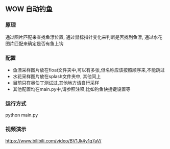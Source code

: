 ## WOW 自动钓鱼

### 原理
通过图片匹配来查找鱼漂位置, 通过鼠标指针变化来判断是否找到鱼漂, 通过水花图片匹配来确定是否有鱼上钩

### 配置
* 鱼漂采样图片放在float文件夹中,可以有多张,但名称应该按照顺序来,不能跳过
* 水花采样图片放在splash文件夹中, 其他同上
* 目前只在奥伯丁测试过,其他地方请自行采样
* 其他配置均在main.py中,请参照注释,比如钓鱼快捷键设置等

### 运行方式
python main.py

### 视频演示
https://www.bilibili.com/video/BV1Jk4y1q7aV/

